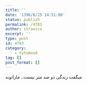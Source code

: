```yaml
---
title: ''
date: '1396/6/25 14:51:00'
status: publish
permalink: /4783
author: straxico
excerpt: ''
type: post
id: 4783
category:
    - tytomood
tag: []
post_format: []
---
```

میگفت زندگی دو صد متر نیست.. ماراتونه
